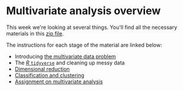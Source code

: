 # Multivariate analysis overview
This week we're looking at several things. You'll find all the necessary materials in this [zip file](multivariate-analysis.zip?raw=true).

The instructions for each stage of the material are linked below:
* Introducing [the multivariate data problem](01-multivariate-analysis-the-problem.md)
* The [*R* `tidyverse`](02-the-tidyverse.md) and cleaning up messy data
* [Dimensional reduction](03-dimensional-reduction.md)
* [Classification and clustering](04-classification-and-clustering.md)
* [Assignment on multivariate analysis](05-assignment-multivariate-analysis.md)
